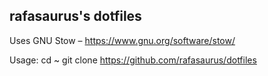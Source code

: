 rafasaurus's dotfiles
---------------------

Uses GNU Stow – https://www.gnu.org/software/stow/

Usage: 
cd ~
git clone https://github.com/rafasaurus/dotfiles
